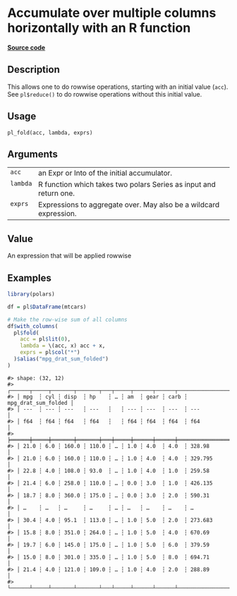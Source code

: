 

# Accumulate over multiple columns horizontally with an R function

[**Source code**](https://github.com/pola-rs/r-polars/tree/8387e0a88c6889e6449b053999aada405c241066/R/functions__lazy.R#L875)

## Description

This allows one to do rowwise operations, starting with an initial value
(<code>acc</code>). See <code>pl$reduce()</code> to do rowwise
operations without this initial value.

## Usage

<pre><code class='language-R'>pl_fold(acc, lambda, exprs)
</code></pre>

## Arguments

<table>
<tr>
<td style="white-space: nowrap; font-family: monospace; vertical-align: top">
<code id="pl_fold_:_acc">acc</code>
</td>
<td>
an Expr or Into<Expr> of the initial accumulator.
</td>
</tr>
<tr>
<td style="white-space: nowrap; font-family: monospace; vertical-align: top">
<code id="pl_fold_:_lambda">lambda</code>
</td>
<td>
R function which takes two polars Series as input and return one.
</td>
</tr>
<tr>
<td style="white-space: nowrap; font-family: monospace; vertical-align: top">
<code id="pl_fold_:_exprs">exprs</code>
</td>
<td>
Expressions to aggregate over. May also be a wildcard expression.
</td>
</tr>
</table>

## Value

An expression that will be applied rowwise

## Examples

``` r
library(polars)

df = pl$DataFrame(mtcars)

# Make the row-wise sum of all columns
df$with_columns(
  pl$fold(
    acc = pl$lit(0),
    lambda = \(acc, x) acc + x,
    exprs = pl$col("*")
  )$alias("mpg_drat_sum_folded")
)
```

    #> shape: (32, 12)
    #> ┌──────┬─────┬───────┬───────┬───┬─────┬──────┬──────┬─────────────────────┐
    #> │ mpg  ┆ cyl ┆ disp  ┆ hp    ┆ … ┆ am  ┆ gear ┆ carb ┆ mpg_drat_sum_folded │
    #> │ ---  ┆ --- ┆ ---   ┆ ---   ┆   ┆ --- ┆ ---  ┆ ---  ┆ ---                 │
    #> │ f64  ┆ f64 ┆ f64   ┆ f64   ┆   ┆ f64 ┆ f64  ┆ f64  ┆ f64                 │
    #> ╞══════╪═════╪═══════╪═══════╪═══╪═════╪══════╪══════╪═════════════════════╡
    #> │ 21.0 ┆ 6.0 ┆ 160.0 ┆ 110.0 ┆ … ┆ 1.0 ┆ 4.0  ┆ 4.0  ┆ 328.98              │
    #> │ 21.0 ┆ 6.0 ┆ 160.0 ┆ 110.0 ┆ … ┆ 1.0 ┆ 4.0  ┆ 4.0  ┆ 329.795             │
    #> │ 22.8 ┆ 4.0 ┆ 108.0 ┆ 93.0  ┆ … ┆ 1.0 ┆ 4.0  ┆ 1.0  ┆ 259.58              │
    #> │ 21.4 ┆ 6.0 ┆ 258.0 ┆ 110.0 ┆ … ┆ 0.0 ┆ 3.0  ┆ 1.0  ┆ 426.135             │
    #> │ 18.7 ┆ 8.0 ┆ 360.0 ┆ 175.0 ┆ … ┆ 0.0 ┆ 3.0  ┆ 2.0  ┆ 590.31              │
    #> │ …    ┆ …   ┆ …     ┆ …     ┆ … ┆ …   ┆ …    ┆ …    ┆ …                   │
    #> │ 30.4 ┆ 4.0 ┆ 95.1  ┆ 113.0 ┆ … ┆ 1.0 ┆ 5.0  ┆ 2.0  ┆ 273.683             │
    #> │ 15.8 ┆ 8.0 ┆ 351.0 ┆ 264.0 ┆ … ┆ 1.0 ┆ 5.0  ┆ 4.0  ┆ 670.69              │
    #> │ 19.7 ┆ 6.0 ┆ 145.0 ┆ 175.0 ┆ … ┆ 1.0 ┆ 5.0  ┆ 6.0  ┆ 379.59              │
    #> │ 15.0 ┆ 8.0 ┆ 301.0 ┆ 335.0 ┆ … ┆ 1.0 ┆ 5.0  ┆ 8.0  ┆ 694.71              │
    #> │ 21.4 ┆ 4.0 ┆ 121.0 ┆ 109.0 ┆ … ┆ 1.0 ┆ 4.0  ┆ 2.0  ┆ 288.89              │
    #> └──────┴─────┴───────┴───────┴───┴─────┴──────┴──────┴─────────────────────┘

